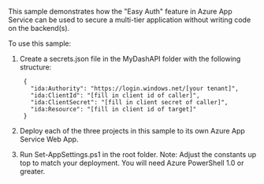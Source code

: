 This sample demonstrates how the "Easy Auth" feature in Azure App Service can be used to secure a multi-tier application without writing code on the backend(s).

To use this sample:

1. Create a secrets.json file in the MyDashAPI folder with the following structure:

        {
          "ida:Authority": "https://login.windows.net/[your tenant]",
          "ida:ClientId": "[fill in client id of caller]",
          "ida:ClientSecret": "[fill in client secret of caller]",
          "ida:Resource": "[fill in client id of target]"
        }

2. Deploy each of the three projects in this sample to its own Azure App Service Web App.

3. Run Set-AppSettings.ps1 in the root folder.  Note: Adjust the constants up top to match your deployment.  You will need Azure PowerShell 1.0 or greater.
